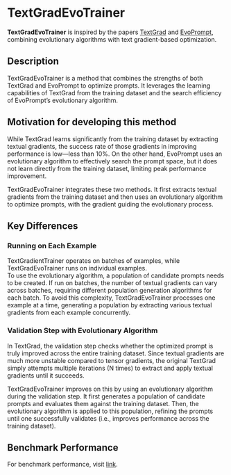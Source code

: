 # TextGradEvoTrainer

**TextGradEvoTrainer** is inspired by the papers [TextGrad](https://arxiv.org/abs/2406.07496) and [EvoPrompt](https://arxiv.org/abs/2309.08532), combining evolutionary algorithms with text gradient-based optimization.

## Description

TextGradEvoTrainer is a method that combines the strengths of both TextGrad and EvoPrompt to optimize prompts. It leverages the learning capabilities of TextGrad from the training dataset and the search efficiency of EvoPrompt’s evolutionary algorithm.

## Motivation for developing this method

While TextGrad learns significantly from the training dataset by extracting textual gradients, the success rate of those gradients in improving performance is low—less than 10%. On the other hand, EvoPrompt uses an evolutionary algorithm to effectively search the prompt space, but it does not learn directly from the training dataset, limiting peak performance improvement.

TextGradEvoTrainer integrates these two methods. It first extracts textual gradients from the training dataset and then uses an evolutionary algorithm to optimize prompts, with the gradient guiding the evolutionary process.

## Key Differences

### Running on Each Example

TextGradientTrainer operates on batches of examples, while TextGradEvoTrainer runs on individual examples.  
To use the evolutionary algorithm, a population of candidate prompts needs to be created. If run on batches, the number of textual gradients can vary across batches, requiring different population generation algorithms for each batch. To avoid this complexity, TextGradEvoTrainer processes one example at a time, generating a population by extracting various textual gradients from each example concurrently.

### Validation Step with Evolutionary Algorithm

In TextGrad, the validation step checks whether the optimized prompt is truly improved across the entire training dataset. Since textual gradients are much more unstable compared to tensor gradients, the original TextGrad simply attempts multiple iterations (N times) to extract and apply textual gradients until it succeeds.

TextGradEvoTrainer improves on this by using an evolutionary algorithm during the validation step. It first generates a population of candidate prompts and evaluates them against the training dataset. Then, the evolutionary algorithm is applied to this population, refining the prompts until one successfully validates (i.e., improves performance across the training dataset).

## Benchmark Performance

For benchmark performance, visit [link](../../../../../../../experiments/trainer/community/text_grad_evo/RESULT.md).
